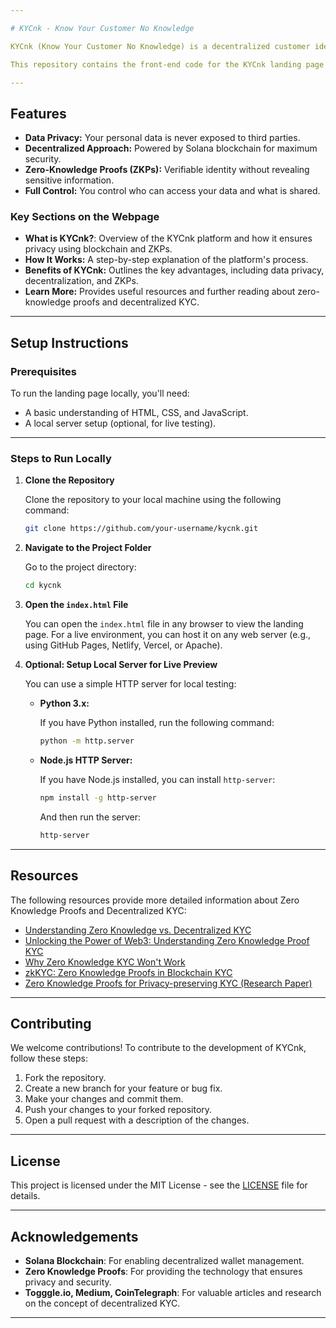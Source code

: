 ```yaml
---

# KYCnk - Know Your Customer No Knowledge

KYCnk (Know Your Customer No Knowledge) is a decentralized customer identification solution using blockchain technology and zero-knowledge proofs (ZKPs). It allows users to verify their identity while maintaining full control over their personal data. The service uses Solana wallet account hashes for verification, ensuring privacy and security by leveraging zero-knowledge proofs. 

This repository contains the front-end code for the KYCnk landing page and provides users with a brief introduction to how the platform works.

---
```


## Features

- **Data Privacy:** Your personal data is never exposed to third parties.
- **Decentralized Approach:** Powered by Solana blockchain for maximum security.
- **Zero-Knowledge Proofs (ZKPs):** Verifiable identity without revealing sensitive information.
- **Full Control:** You control who can access your data and what is shared.
  
### Key Sections on the Webpage

- **What is KYCnk?**: Overview of the KYCnk platform and how it ensures privacy using blockchain and ZKPs.
- **How It Works:** A step-by-step explanation of the platform's process.
- **Benefits of KYCnk:** Outlines the key advantages, including data privacy, decentralization, and ZKPs.
- **Learn More:** Provides useful resources and further reading about zero-knowledge proofs and decentralized KYC.

---

## Setup Instructions

### Prerequisites

To run the landing page locally, you'll need:

- A basic understanding of HTML, CSS, and JavaScript.
- A local server setup (optional, for live testing).
  
---

### Steps to Run Locally

1. **Clone the Repository**
   
   Clone the repository to your local machine using the following command:

   ```bash
   git clone https://github.com/your-username/kycnk.git
   ```

2. **Navigate to the Project Folder**

   Go to the project directory:

   ```bash
   cd kycnk
   ```

3. **Open the `index.html` File**

   You can open the `index.html` file in any browser to view the landing page. For a live environment, you can host it on any web server (e.g., using GitHub Pages, Netlify, Vercel, or Apache).

4. **Optional: Setup Local Server for Live Preview**

   You can use a simple HTTP server for local testing:
   
   - **Python 3.x:** 
   
     If you have Python installed, run the following command:

     ```bash
     python -m http.server
     ```

   - **Node.js HTTP Server:**

     If you have Node.js installed, you can install `http-server`:

     ```bash
     npm install -g http-server
     ```

     And then run the server:

     ```bash
     http-server
     ```

---

## Resources

The following resources provide more detailed information about Zero Knowledge Proofs and Decentralized KYC:

- [Understanding Zero Knowledge vs. Decentralized KYC](https://www.togggle.io/blog/understanding-zero-knowledge-vs-decentralized-kyc)
- [Unlocking the Power of Web3: Understanding Zero Knowledge Proof KYC](https://medium.com/@Mr.AliH.Muhammad/unlocking-the-power-of-web3-understanding-zero-knowledge-proof-kyc-79d8375291ef)
- [Why Zero Knowledge KYC Won't Work](https://cointelegraph.com/news/why-zero-knowledge-kyc-won-t-work)
- [zkKYC: Zero Knowledge Proofs in Blockchain KYC](https://medium.com/coinmonks/zkkyc-zero-knowledge-proofs-in-blockchain-kyc-34485091b4a)
- [Zero Knowledge Proofs for Privacy-preserving KYC (Research Paper)](https://eprint.iacr.org/2021/907.pdf)

---

## Contributing

We welcome contributions! To contribute to the development of KYCnk, follow these steps:

1. Fork the repository.
2. Create a new branch for your feature or bug fix.
3. Make your changes and commit them.
4. Push your changes to your forked repository.
5. Open a pull request with a description of the changes.

---

## License

This project is licensed under the MIT License - see the [LICENSE](LICENSE) file for details.

---

## Acknowledgements

- **Solana Blockchain**: For enabling decentralized wallet management.
- **Zero Knowledge Proofs**: For providing the technology that ensures privacy and security.
- **Togggle.io, Medium, CoinTelegraph**: For valuable articles and research on the concept of decentralized KYC.

---
